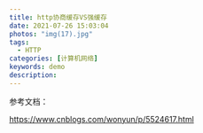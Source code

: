 ```yaml
---
title: http协商缓存VS强缓存
date: 2021-07-26 15:03:04
photos: "img(17).jpg"
tags:
  - HTTP
categories: [计算机网络]
keywords: demo
description:
---
```


参考文档：

<!-- more -->

https://www.cnblogs.com/wonyun/p/5524617.html
